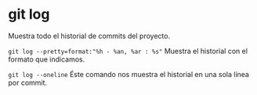 # git log
Muestra todo el historial de commits del proyecto.

`git log --pretty=format:"%h - %an, %ar : %s"`
Muestra el historial con el formato que indicamos.

`git log --oneline`
Éste comando nos muestra el historial en una sola línea por commit.